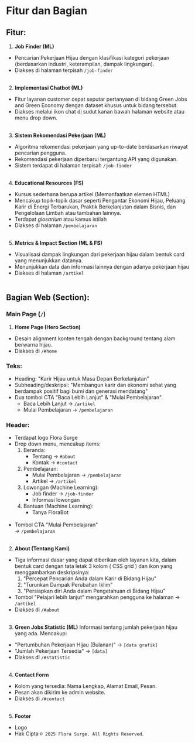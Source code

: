 <!-- AGAR LEBIH MUDAH DIBACA, GUNAKAN MARKDOWN VIEWER BAWAAN DARI VSCODE CTRL + SHIFT + V -->

# Fitur dan Bagian
## Fitur:
1. **Job Finder (ML)**
-   Pencarian Pekerjaan Hijau dengan klasifikasi kategori pekerjaan (berdasarkan industri, keterampilan, dampak lingkungan).
- Diakses di halaman terpisah `/job-finder`<br><br>

2. **Implementasi Chatbot (ML)**
-   Fitur layanan customer cepat seputar pertanyaan di bidang Green Jobs and Green Economy dengan dataset khusus untuk bidang tersebut.
-  Diakses melalui ikon chat di sudut kanan bawah halaman website atau menu drop down.<br><br>

3. **Sistem Rekomendasi Pekerjaan (ML)**
-   Algoritma rekomendasi pekerjaan yang up-to-date berdasarkan riwayat pencarian pengguna.
-   Rekomendasi pekerjaan diperbarui tergantung API yang digunakan.
- Sistem terdapat di halaman terpisah `/job-finder`<br><br>

4. **Educational Resources (FS)**
- Kursus sederhana berupa artikel (Memanfaatkan elemen HTML)
- Mencakup topik-topik dasar seperti Pengantar Ekonomi Hijau, Peluang Karir di Energi Terbarukan, Praktik Berkelanjutan dalam Bisnis, dan Pengelolaan Limbah atau tambahan lainnya.
- Terdapat *glosarium* atau kamus istilah
- Diakses di halaman `/pembelajaran`<br><br>

5. **Metrics & Impact Section (ML & FS)**
- Visualisasi dampak lingkungan dari pekerjaan hijau dalam bentuk card yang menunjukkan datanya.
- Menunjukkan data dan informasi lainnya dengan adanya pekerjaan hijau
- Diakses di halaman `/artikel`<br><br>

## Bagian Web (Section):
### Main Page (`/`)
1. **Home Page (Hero Section)**
* Desain alignment konten tengah dengan background tentang alam berwarna hijau.
* Diakses di `/#home`<br>

### Teks:
* Heading: "Karir Hijau untuk Masa Depan Berkelanjutan"
* Subheading/deskripsi: "Membangun karir dan ekonomi sehat yang berdampak positif bagi bumi dan generasi mendatang"
* Dua tombol CTA "Baca Lebih Lanjut" & "Mulai Pembelajaran".
	* Baca Lebih Lanjut -> 	`/artikel`
	* Mulai Pembelajaran -> `/pembelajaran`

### Header:
* Terdapat logo Flora Surge<br>
* Drop down menu, mencakup items:<br>
	1. Beranda:<br>
		* Tentang -> `#about`<br>
		* Kontak -> `#contact`<br>
	2. Pembelajaran:<br>
		* Mulai Pembelajaran -> `/pembelajaran`<br>
		* Artikel -> `/artikel`<br>
	3. Lowongan (Machine Learning):<br>
		* Job finder -> `/job-finder`<br>
		* Informasi lowongan<br>
	4. Bantuan (Machine Learning):<br>
		* Tanya FloraBot<br><br>
* Tombol CTA "Mulai Pembelajaran"<br> -> `/pembelajaran`<br><br>

2. **About (Tentang Kami)**<br>
* Tiga informasi dasar yang dapat diberikan oleh layanan kita, dalam bentuk card dengan tata letak 3 kolom  ( CSS grid ) dan ikon yang menggambarkan deskripsinya:
	1. "Percepat Pencarian Anda dalam Karir di Bidang Hijau"
	2. "Turunkan Dampak Perubahan Iklim"
	3. "Persiapkan diri Anda dalam Pengetahuan di Bidang Hijau"
* Tombol "Pelajari lebih lanjut" mengarahkan pengguna ke halaman -> `/artikel`
* Diakses di `/#about`<br><br>

3. **Green Jobs Statistic (ML)**
Informasi tentang jumlah pekerjaan hijau yang ada. Mencakup:
* "Pertumbuhan Pekerjaan Hijau (Bulanan)" -> `[data grafik]`
* "Jumlah Pekerjaan Tersedia" -> `[data]`
* Diakses di `/#statistic`<br><br>

4. **Contact Form**
-   Kolom yang tersedia: Nama Lengkap, Alamat Email, Pesan.
-   Pesan akan dikirim ke admin website.
-  Diakses di `/#contact`<br><br>

5. **Footer**
- Logo
- Hak Cipta `© 2025 Flora Surge. All Rights Reserved`.<br><br>